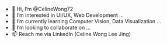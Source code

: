- 👋 Hi, I’m @CelineWong72
- 👀 I’m interested in UI/UX, Web Development ...
- 🌱 I’m currently learning Computer Vision, Data Visualization ...
- 💞️ I’m looking to collaborate on ...
- 📫 Reach me via LinkedIn (Celine Wong Lee Jing)

<!---
CelineWong72/CelineWong72 is a ✨ special ✨ repository because its `README.md` (this file) appears on your GitHub profile.
You can click the Preview link to take a look at your changes.
--->
